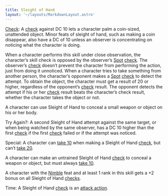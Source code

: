 ```yaml
---
title: Sleight of Hand
layout: '~/layouts/MarkdownLayout.astro'
---
```

[Check](/modern.d20.srd/skills/skill.basics): A
[check](/modern.d20.srd/skills/skill.basics) against DC 10 lets a
character palm a coin-sized, unattended object. Minor feats of sleight of
hand, such as making a coin disappear, also have a DC of 10 unless an observer
is concentrating on noticing what the character is doing.

When a character performs this skill under close observation, the character’s
skill check is opposed by the observer’s [Spot](/modern.d20.srd/skills/spot)
[check](/modern.d20.srd/skills/skill.basics). The observer’s
[check](/modern.d20.srd/skills/skill.basics) doesn’t prevent the
character from performing the action, just from doing it unnoticed. When a
character tries to take something from another person, the character’s
opponent makes a [Spot](/modern.d20.srd/skills/spot)
[check](/modern.d20.srd/skills/skill.basics) to detect the attempt.
To obtain the object, the character must get a result of 20 or higher,
regardless of the opponent’s
[check](/modern.d20.srd/skills/skill.basics) result. The opponent
detects the attempt if his or her
[check](/modern.d20.srd/skills/skill.basics) result beats the
character’s check result, whether the character takes the object or not.

A character can use Sleight of Hand to conceal a small weapon or object on his
or her body.

Try Again?: A second Sleight of Hand attempt against the same target, or when
being watched by the same observer, has a DC 10 higher than the first
[check](/modern.d20.srd/skills/skill.basics) if the first
[check](/modern.d20.srd/skills/skill.basics) failed or if the
attempt was noticed.

Special: A character can [take 10](/modern.d20.srd/skills/skill.basics) when making a Sleight of
Hand [check](/modern.d20.srd/skills/skill.basics), but can’t [take 20](/modern.d20.srd/skills/skill.basics).

A character can make an untrained Sleight of Hand
[check](/modern.d20.srd/skills/skill.basics) to conceal a weapon or
object, but must always [take 10](/modern.d20.srd/skills/skill.basics).

A character with the [Nimble](/modern.d20.srd/feats/nimble) feat and at least
1 rank in this skill gets a +2 bonus on all Sleight of Hand
[checks](/modern.d20.srd/skills/skill.basics).

Time: A Sleight of Hand [check](/modern.d20.srd/skills/skill.basics)
is an [attack action](/modern.d20.srd/combat/attack.actions).

